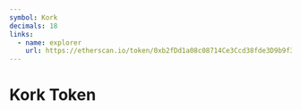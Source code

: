 ```yaml
---
symbol: Kork
decimals: 18
links:
  - name: explorer
    url: https://etherscan.io/token/0xb2fDd1a08c08714Ce3Ccd38fde3D9b9f300Fa9Cc
---
```


# Kork Token
